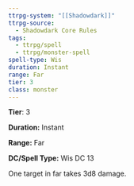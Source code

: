 ```yaml
---
ttrpg-system: "[[Shadowdark]]"
ttrpg-source:
  - Shadowdark Core Rules
tags:
  - ttrpg/spell
  - ttrpg/monster-spell
spell-type: Wis
duration: Instant
range: Far
tier: 3
class: monster
---
```

**Tier**: 3

**Duration:** Instant

**Range:** Far

**DC/Spell Type:** Wis DC 13

One target in far takes 3d8 damage.
